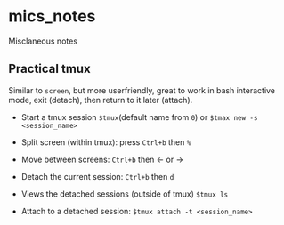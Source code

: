 # mics_notes
Misclaneous notes


## Practical tmux
Similar to `screen`, but more userfriendly, great to work in bash interactive mode, exit (detach), then return to it later (attach).

- Start a tmux session
`$tmux`(default name from `0`)
or
`$tmax new -s <session_name>`


- Split screen (within tmux): press `Ctrl+b` then `%`
- Move between screens: `Ctrl+b` then &larr; or &rarr; 
- Detach the current session: `Ctrl+b` then `d`

- Views the detached sessions (outside of tmux)
`$tmux ls`

- Attach to a detached session:
`$tmux attach -t <session_name>`

